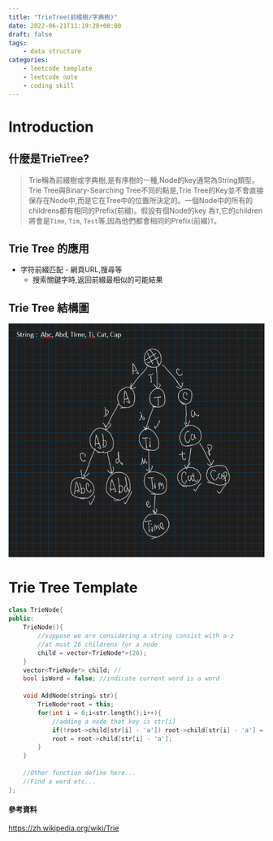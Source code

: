 ```yaml
---
title: "TrieTree(前綴樹/字典樹)"
date: 2022-06-21T11:19:28+08:00
draft: false
tags:
    - data structure
categories:
    - leetcode template
    - leetcode note
    - coding skill
---
```


# Introduction
## 什麼是TrieTree?  
> Trie稱為前綴樹或字典樹,是有序樹的一種,Node的key通常為String類型。Trie Tree與Binary-Searching Tree不同的點是,Trie Tree的Key並不會直接保存在Node中,而是它在Tree中的位置所決定的。一個Node中的所有的childrens都有相同的Prefix(前綴)。假設有個Node的key 為`T`,它的children將會是`Time`, `Tim`, `Test`等,因為他們都會相同的Prefix(前綴)`T`。

## Trie Tree 的應用
* 字符前綴匹配 - 網頁URL,搜尋等
    * 搜索關鍵字時,返回前綴最相似的可能結果

## Trie Tree 結構圖  
![TrieTree](/images/note/trieTree.png)

# Trie Tree Template
```c++
class TrieNode{
public:
    TrieNode(){
        //suppose we are considering a string consist with a-z
        //at most 26 childrens for a node
        child = vector<TrieNode*>(26);
    }
    vector<TrieNode*> child; //
    bool isWord = false; //indicate current word is a word

    void AddNode(string& str){
        TrieNode*root = this;
        for(int i = 0;i<str.length();i++){
            //adding a node that key is str[i]
            if(!root->child[str[i] - 'a']) root->child[str[i] - 'a'] = new TrieNode();
            root = root->child[str[i] - 'a'];
        }
    }

    //Other function define here...
    //Find a word etc...
};
```

#### 參考資料  
https://zh.wikipedia.org/wiki/Trie
